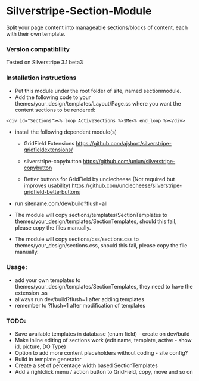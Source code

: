 Silverstripe-Section-Module
===========================

Split your page content into manageable sections/blocks of content, each with their own template.

### Version compatibility ###
Tested on Silverstripe 3.1 beta3

### Installation instructions ###

- Put this module under the root folder of site, named sectionmodule.
- Add the following code to your themes/your_design/templates/Layout/Page.ss where you want the content sections to be rendered:
```
<div id="Sections"><% loop ActiveSections %>$Me<% end_loop %></div>
```

- install the following dependent module(s)
	- GridField Extensions
	https://github.com/ajshort/silverstripe-gridfieldextensions/
	
	- silverstripe-copybutton
	https://github.com/uniun/silverstripe-copybutton
	
	- Better buttons for GridField by unclecheese (Not required but improves usability)
	https://github.com/unclecheese/silverstripe-gridfield-betterbuttons

- run sitename.com/dev/build?flush=all

- The module will copy sections/templates/SectionTemplates to themes/your_design/templates/SectionTemplates, should this fail, please copy the files manually.
- The module will copy sections/css/sections.css to themes/your_design/sections.css, should this fail, please copy the file manually.

### Usage: ###
- add your own templates to themes/your_design/templates/SectionTemplates, they need to have the extension .ss
- allways run dev/build?flush=1 after adding templates
- remember to ?flush=1 after modification of templates

### TODO: ###
- Save available templates in database (enum field) - create on dev/build
- Make inline editing of sections work (edit name, template, active - show id, picture, DO Type)
- Option to add more content placeholders without coding - site config?
- Build in template generator
- Create a set of percentage width based SectionTemplates
- Add a rightclick menu / action button to GridField, copy, move and so on
